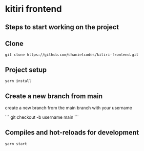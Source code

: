 # kitiri frontend

## Steps to start working on the project

## Clone
```
git clone https://github.com/dhanielcodes/kitiri-frontend.git
```

## Project setup
```
yarn install
```

## Create a new branch from main
<p>create a new branch from the main branch with your username</p>
```
git checkout -b username main 
```

## Compiles and hot-reloads for development
```
yarn start

